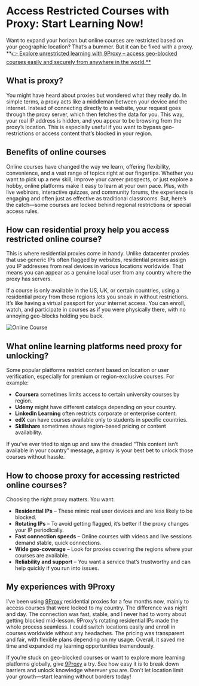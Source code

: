 # Access Restricted Courses with Proxy: Start Learning Now!

Want to expand your horizon but online courses are restricted based on your geographic location? That’s a bummer. But it can be fixed with a proxy.  
**[👉 Explore unrestricted learning with 9Proxy – access geo-blocked courses easily and securely from anywhere in the world.**](https://9proxy.com?utm_source=web20&utm_id=SEOjonni123)

## What is proxy?

You might have heard about proxies but wondered what they really do. In simple terms, a proxy acts like a middleman between your device and the internet. Instead of connecting directly to a website, your request goes through the proxy server, which then fetches the data for you. This way, your real IP address is hidden, and you appear to be browsing from the proxy’s location. This is especially useful if you want to bypass geo-restrictions or access content that’s blocked in your region.

## Benefits of online courses

Online courses have changed the way we learn, offering flexibility, convenience, and a vast range of topics right at our fingertips. Whether you want to pick up a new skill, improve your career prospects, or just explore a hobby, online platforms make it easy to learn at your own pace. Plus, with live webinars, interactive quizzes, and community forums, the experience is engaging and often just as effective as traditional classrooms. But, here’s the catch—some courses are locked behind regional restrictions or special access rules.

## How can residential proxy help you access restricted online course?

This is where residential proxies come in handy. Unlike datacenter proxies that use generic IPs often flagged by websites, residential proxies assign you IP addresses from real devices in various locations worldwide. That means you can appear as a genuine local user from any country where the proxy has servers.

If a course is only available in the US, UK, or certain countries, using a residential proxy from those regions lets you sneak in without restrictions. It’s like having a virtual passport for your internet access. You can enroll, watch, and participate in courses as if you were physically there, with no annoying geo-blocks holding you back.

![Online Course](https://www.lvchn.edu.vn/images/medium/2020/08/03/free-online-course-on-learning-to-teach-online-1024x577.jpeg)

## What online learning platforms need proxy for unlocking?

Some popular platforms restrict content based on location or user verification, especially for premium or region-exclusive courses. For example:

- **Coursera** sometimes limits access to certain university courses by region.  
- **Udemy** might have different catalogs depending on your country.  
- **LinkedIn Learning** often restricts corporate or enterprise content.  
- **edX** can have courses available only to students in specific countries.  
- **Skillshare** sometimes shows region-based pricing or content availability.  

If you’ve ever tried to sign up and saw the dreaded “This content isn’t available in your country” message, a proxy is your best bet to unlock those courses without hassle.

## How to choose proxy for accessing restricted online courses?

Choosing the right proxy matters. You want:

- **Residential IPs** – These mimic real user devices and are less likely to be blocked.  
- **Rotating IPs** – To avoid getting flagged, it’s better if the proxy changes your IP periodically.  
- **Fast connection speeds** – Online courses with videos and live sessions demand stable, quick connections.  
- **Wide geo-coverage** – Look for proxies covering the regions where your courses are available.  
- **Reliability and support** – You want a service that’s trustworthy and can help quickly if you run into issues.

## My experiences with 9Proxy

I’ve been using [9Proxy](https://9proxy.com?utm_source=web20&utm_id=SEOjonni123) residential proxies for a few months now, mainly to access courses that were locked to my country. The difference was night and day. The connection was fast, stable, and I never had to worry about getting blocked mid-lesson. 9Proxy’s rotating residential IPs made the whole process seamless. I could switch locations easily and enroll in courses worldwide without any headaches. The pricing was transparent and fair, with flexible plans depending on my usage. Overall, it saved me time and expanded my learning opportunities tremendously.

If you’re stuck on geo-blocked courses or want to explore more learning platforms globally, give [9Proxy](https://9proxy.com/pricing?utm_source=web20&utm_id=SEOjonni123) a try. See how easy it is to break down barriers and unlock knowledge wherever you are. Don’t let location limit your growth—start learning without borders today!
